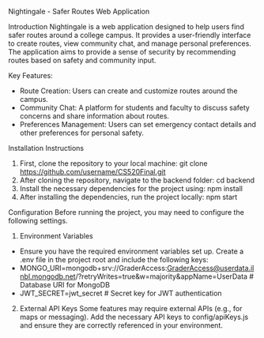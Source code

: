 Nightingale - Safer Routes Web Application

Introduction
Nightingale is a web application designed to help users find safer routes around a college campus. It provides a user-friendly interface to create routes, view community chat, and manage personal preferences. The application aims to provide a sense of security by recommending routes based on safety and community input.

Key Features:
- Route Creation: Users can create and customize routes around the campus.
- Community Chat: A platform for students and faculty to discuss safety concerns and share information about routes.
- Preferences Management: Users can set emergency contact details and other preferences for personal safety.

Installation Instructions
1. First, clone the repository to your local machine: git clone https://github.com/username/CS520Final.git
2. After cloning the repository, navigate to the backend folder: cd backend
3. Install the necessary dependencies for the project using: npm install
4. After installing the dependencies, run the project locally: npm start

Configuration
Before running the project, you may need to configure the following settings.

1. Environment Variables
- Ensure you have the required environment variables set up. Create a .env file in the project root and include the following keys:
- MONGO_URI=mongodb+srv://GraderAccess:GraderAccess@userdata.ilnbl.mongodb.net/?retryWrites=true&w=majority&appName=UserData  # Database URI for MongoDB
- JWT_SECRET=jwt_secret # Secret key for JWT authentication

2. External API Keys
Some features may require external APIs (e.g., for maps or messaging). Add the necessary API keys to config/apiKeys.js and ensure they are correctly referenced in your environment.